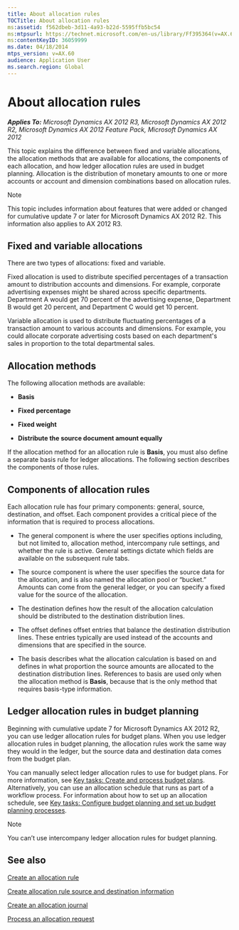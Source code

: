 ```yaml
---
title: About allocation rules
TOCTitle: About allocation rules
ms:assetid: f562dbeb-3d11-4a93-b22d-5595ffb5bc54
ms:mtpsurl: https://technet.microsoft.com/en-us/library/Ff395364(v=AX.60)
ms:contentKeyID: 36059999
ms.date: 04/18/2014
mtps_version: v=AX.60
audience: Application User
ms.search.region: Global
---
```


# About allocation rules 


_**Applies To:** Microsoft Dynamics AX 2012 R3, Microsoft Dynamics AX 2012 R2, Microsoft Dynamics AX 2012 Feature Pack, Microsoft Dynamics AX 2012_

This topic explains the difference between fixed and variable allocations, the allocation methods that are available for allocations, the components of each allocation, and how ledger allocation rules are used in budget planning. Allocation is the distribution of monetary amounts to one or more accounts or account and dimension combinations based on allocation rules.


> [!NOTE]
> <P>This topic includes information about features that were added or changed for cumulative update 7 or later for Microsoft Dynamics AX 2012 R2. This information also applies to AX 2012 R3.</P>



## Fixed and variable allocations

There are two types of allocations: fixed and variable.

Fixed allocation is used to distribute specified percentages of a transaction amount to distribution accounts and dimensions. For example, corporate advertising expenses might be shared across specific departments. Department A would get 70 percent of the advertising expense, Department B would get 20 percent, and Department C would get 10 percent.

Variable allocation is used to distribute fluctuating percentages of a transaction amount to various accounts and dimensions. For example, you could allocate corporate advertising costs based on each department's sales in proportion to the total departmental sales.

## Allocation methods

The following allocation methods are available:

  - **Basis**

  - **Fixed percentage**

  - **Fixed weight**

  - **Distribute the source document amount equally**

If the allocation method for an allocation rule is **Basis**, you must also define a separate basis rule for ledger allocations. The following section describes the components of those rules.

## Components of allocation rules

Each allocation rule has four primary components: general, source, destination, and offset. Each component provides a critical piece of the information that is required to process allocations.

  - The general component is where the user specifies options including, but not limited to, allocation method, intercompany rule settings, and whether the rule is active. General settings dictate which fields are available on the subsequent rule tabs.

  - The source component is where the user specifies the source data for the allocation, and is also named the allocation pool or “bucket.” Amounts can come from the general ledger, or you can specify a fixed value for the source of the allocation.

  - The destination defines how the result of the allocation calculation should be distributed to the destination distribution lines.

  - The offset defines offset entries that balance the destination distribution lines. These entries typically are used instead of the accounts and dimensions that are specified in the source.

  - The basis describes what the allocation calculation is based on and defines in what proportion the source amounts are allocated to the destination distribution lines. References to basis are used only when the allocation method is **Basis**, because that is the only method that requires basis-type information.

## Ledger allocation rules in budget planning

Beginning with cumulative update 7 for Microsoft Dynamics AX 2012 R2, you can use ledger allocation rules for budget plans. When you use ledger allocation rules in budget planning, the allocation rules work the same way they would in the ledger, but the source data and destination data comes from the budget plan.

You can manually select ledger allocation rules to use for budget plans. For more information, see [Key tasks: Create and process budget plans](key-tasks-create-and-process-budget-plans.md). Alternatively, you can use an allocation schedule that runs as part of a workflow process. For information about how to set up an allocation schedule, see [Key tasks: Configure budget planning and set up budget planning processes](key-tasks-configure-budget-planning-and-set-up-budget-planning-processes.md).


> [!NOTE]
> <P>You can’t use intercompany ledger allocation rules for budget planning.</P>



## See also

[Create an allocation rule](create-an-allocation-rule.md)

[Create allocation rule source and destination information](create-allocation-rule-source-and-destination-information.md)

[Create an allocation journal](create-an-allocation-journal.md)

[Process an allocation request](process-an-allocation-request.md)

  



